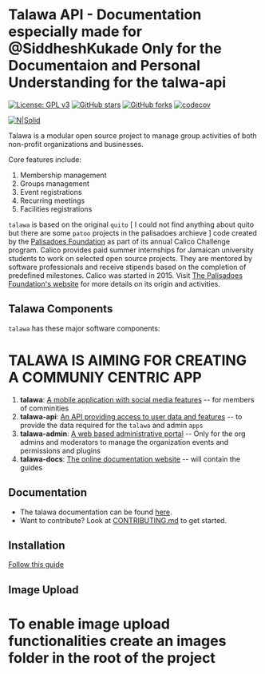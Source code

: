 # Talawa API - Documentation especially made for @SiddheshKukade Only for the Documentaion and Personal Understanding for the talwa-api

[![License: GPL v3](https://img.shields.io/badge/License-GPLv3-blue.svg)](https://www.gnu.org/licenses/gpl-3.0)
[![GitHub stars](https://img.shields.io/github/stars/PalisadoesFoundation/talawa-api.svg?style=social&label=Star&maxAge=2592000)](https://github.com/PalisadoesFoundation/talawa-api)
[![GitHub forks](https://img.shields.io/github/forks/PalisadoesFoundation/talawa-api.svg?style=social&label=Fork&maxAge=2592000)](https://github.com/PalisadoesFoundation/talawa-api)
[![codecov](https://codecov.io/gh/PalisadoesFoundation/talawa-api/branch/develop/graph/badge.svg?token=CECBQTAOKM)](https://codecov.io/gh/PalisadoesFoundation/talawa-api)

[![N|Solid](image/talawa-logo-lite-200x200.png)](https://github.com/PalisadoesFoundation/talawa-api)

Talawa is a modular open source project to manage group activities of both non-profit organizations and businesses.

Core features include:

1.  Membership management
2.  Groups management
3.  Event registrations
4.  Recurring meetings
5.  Facilities registrations

`talawa` is based on the original `quito` [ I could not find anything about quito but there are some `patoo` projects in the palisadoes archieve ] code created by the [Palisadoes Foundation](http://www.palisadoes.org) as part of its annual Calico Challenge program. Calico provides paid summer internships for Jamaican university students to work on selected open source projects. They are mentored by software professionals and receive stipends based on the completion of predefined milestones. Calico was started in 2015. Visit [The Palisadoes Foundation's website](http://www.palisadoes.org/) for more details on its origin and activities.

## Talawa Components

`talawa` has these major software components:

# TALAWA IS AIMING FOR CREATING A COMMUNIY CENTRIC APP

1. **talawa**: [A mobile application with social media features](https://github.com/PalisadoesFoundation/talawa)
   -- for members of comminities
1. **talawa-api**: [An API providing access to user data and features](https://github.com/PalisadoesFoundation/talawa-api) -- to provide the data required for the `talawa` and admin `apps`
1. **talawa-admin**: [A web based administrative portal](https://github.com/PalisadoesFoundation/talawa-admin) -- Only for the org admins and moderators to manage the organization events and permissions and plugins
1. **talawa-docs**: [The online documentation website](https://github.com/PalisadoesFoundation/talawa-docs) -- will contain the guides

## Documentation

- The talawa documentation can be found [here](https://palisadoesfoundation.github.io/talawa-docs/).
- Want to contribute? Look at [CONTRIBUTING.md](./CONTRIBUTING.md) to get started.

## Installation

[Follow this guide](./INSTALLATION.md)

## Image Upload

# To enable image upload functionalities create an images folder in the root of the project


